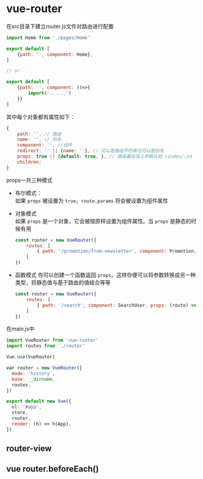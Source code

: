 # vue-router 

在src目录下建立router.js文件对路由进行配置

```javascript
import Home from './pages/Home'

export default [
	{path: '', component: Home},
]

// or

export default [
	{path: '', component: ()=>{
		import('......')
	}}
]

```

其中每个对象都有属性如下：
```javascript
{
	path: '', // 路由
	name: '', // 别名
	component: '', //组件
	redirect: '' || {name: ''}, // 可以是路由字符串也可以是别名
	props: true || {default: true, }, // 路由最后加上参数比如 /index/:id  组件中通过props访问
	children: 
}

```
props一共三种模式
* 布尔模式：  
  如果 `props` 被设置为 `true`，`route.params` 将会被设置为组件属性

* 对象模式  
  如果 `props` 是一个对象，它会被按原样设置为组件属性。当 `props` 是静态的时候有用
	```javascript
	const router = new VueRouter({
		routes: [
			{ path: '/promotion/from-newsletter', component: Promotion, props: { newsletterPopup: false } }
		]
	})
	```

* 函数模式
  你可以创建一个函数返回 `props`。这样你便可以将参数转换成另一种类型，将静态值与基于路由的值结合等等
	```javascript
	const router = new VueRouter({
		routes: [
			{ path: '/search', component: SearchUser, props: (route) => ({ query: route.query.q }) }
		]
	})
	```

在main.js中

```javascript
import VueRouter from 'vue-router'
import routes from './router'

Vue.use(VueRouter)

var router = new VueRouter({
  mode: 'history',
  base: __dirname,
  routes,
})

export default new Vue({
  el: '#app',
  store,
  router,
  render: (h) => h(App),
})
```

## router-view

## vue router.beforeEach()
